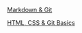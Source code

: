  <a href ="https://artiom-web.github.io/rsschool-cv/cv">Markdown & Git</a>
<p> <a href = "https://github.com/Artiom-web/rsschool-cv/blob/rsschool-cv-html/">HTML, CSS & Git Basics</a></p>
